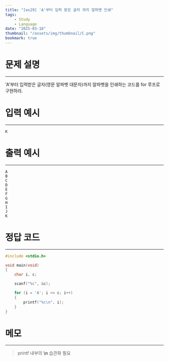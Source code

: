 ```yaml
---
title: "[ex29] 'A'부터 입력 받은 글자 까지 알파벳 인쇄"
tags:
    - Study
    - Language
date: "2025-03-18"
thumbnail: "/assets/img/thumbnail/C.png"
bookmark: true
---
```

# 문제 설명
---
'A'부터 입력받은 글자(영문 알파벳 대문자)까지 알파벳을 인쇄하는 코드를 for 루프로 구현하라.

# 입력 예시
---

```
K
```

# 출력 예시
---

```
A
B
C
D
E
F
G
H
I
J
K
```

# 정답 코드
---

```c
#include <stdio.h>

void main(void)
{
	char i, c;

	scanf("%c", &c);

	for (i = 'A'; i <= c; i++)
	{
		printf("%c\n", i);
	}
}
```

# 메모
---
> printf 내부의 **\n** 습관화 필요